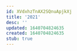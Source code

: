 ```yaml
---
id: XVdxhzTnAX2SQnuApjkXj
title: '2021'
desc: ''
updated: 1640704824635
created: 1640704824635
stub: true
---
```



